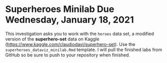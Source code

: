 # Superheroes Minilab Due Wednesday, January 18, 2021  

This investigation asks you to work with the `heroes` data set, a modified version of the **superhero-set** data on Kaggle (https://www.kaggle.com/claudiodavi/superhero-set). Use the `superheroes_dataviz_minilab.Rmd` template. I will pull the finished labs from GitHub so be sure to push to your repository when finished.
